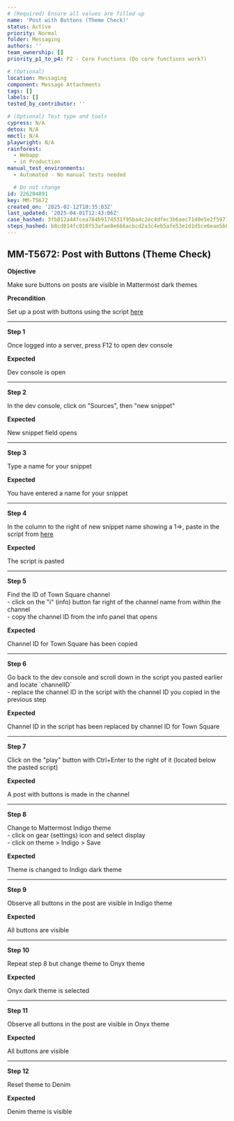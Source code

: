 ```yaml
---
# (Required) Ensure all values are filled up
name: 'Post with Buttons (Theme Check)'
status: Active
priority: Normal
folder: Messaging
authors: ''
team_ownership: []
priority_p1_to_p4: P2 - Core Functions (Do core functions work?)

# (Optional)
location: Messaging
component: Message Attachments
tags: []
labels: []
tested_by_contributor: ''

# (Optional) Test type and tools
cypress: N/A
detox: N/A
mmctl: N/A
playwright: N/A
rainforest:
  - Webapp
  - in Production
manual_test_environments:
  - Automated - No manual tests needed

  # Do not change
id: 226204891
key: MM-T5672
created_on: '2025-02-12T10:35:03Z'
last_updated: '2025-04-01T12:43:06Z'
case_hashed: 3fb012a44fcea784b9174531f95ba4c2ec4dfec3b6aec7140e5e2f59774f43cc7e642fea2e23b54ca8522bc0bfa3fa01
steps_hashed: b8cd814fc010f53afae0e666acbcd2a3c4eb5afe53e1d1d5ce6eae5b0df9580a7192281e429497f22db2dc44df1401c0
---
```


<!-- (Auto-generated) Based on frontmatter's "key" and "name" -->

## MM-T5672: Post with Buttons (Theme Check)

**Objective**

Make sure buttons on posts are visible in Mattermost dark themes

**Precondition**

Set up a post with buttons using the script [here](https://gist.github.com/mickmister/6d1bbcfe386c833ede9fede37525f6f5#file-x_create-post-with-buttons-js)

---

**Step 1**

Once logged into a server, press F12 to open dev console

**Expected**

Dev console is open

---

**Step 2**

In the dev console, click on "Sources", then "new snippet"

**Expected**

New snippet field opens

---

**Step 3**

Type a name for your snippet

**Expected**

You have entered a name for your snippet

---

**Step 4**

In the column to the right of new snippet name showing a 1=>, paste in the script from [here](https://gist.github.com/mickmister/6d1bbcfe386c833ede9fede37525f6f5#file-x_create-post-with-buttons-js)

**Expected**

The script is pasted

---

**Step 5**

Find the ID of Town Square channel\
\- click on the "i" (info) button far right of the channel name from within the channel\
\- copy the channel ID from the info panel that opens

**Expected**

Channel ID for Town Square has been copied

---

**Step 6**

Go back to the dev console and scroll down in the script you pasted earlier and locate \`channelID\`\
\- replace the channel ID in the script with the channel ID you copied in the previous step

**Expected**

Channel ID in the script has been replaced by channel ID for Town Square

---

**Step 7**

Click on the "play" button with Ctrl+Enter to the right of it (located below the pasted script)

**Expected**

A post with buttons is made in the channel

---

**Step 8**

Change to Mattermost Indigo theme\
\- click on gear (settings) icon and select display\
\- click on theme > Indigo > Save

**Expected**

Theme is changed to Indigo dark theme

---

**Step 9**

Observe all buttons in the post are visible in Indigo theme

**Expected**

All buttons are visible

---

**Step 10**

Repeat step 8 but change theme to Onyx theme

**Expected**

Onyx dark theme is selected

---

**Step 11**

Observe all buttons in the post are visible in Onyx theme

**Expected**

All buttons are visible

---

**Step 12**

Reset theme to Denim

**Expected**

Denim theme is visible
